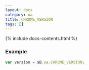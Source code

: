 ```yaml
---
layout: docs
category: ua
title: CHROME_VERSION
tags: []
---
```


{% include docs-contents.html %}

### Example
```js
var version = $B.ua.CHROME_VERSION;
```